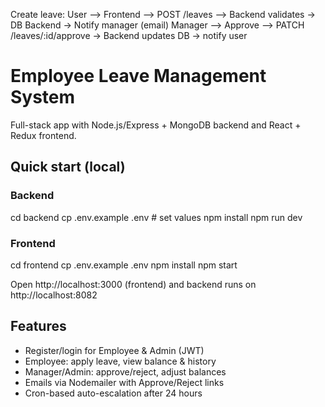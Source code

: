 Create leave:
User --> Frontend --> POST /leaves --> Backend validates -> DB
                                Backend -> Notify manager (email)
Manager --> Approve --> PATCH /leaves/:id/approve -> Backend updates DB -> notify user







# Employee Leave Management System

Full-stack app with Node.js/Express + MongoDB backend and React + Redux frontend.

## Quick start (local)

### Backend
cd backend
cp .env.example .env   # set values
npm install
npm run dev

### Frontend
cd frontend
cp .env.example .env
npm install
npm start

Open http://localhost:3000 (frontend) and backend runs on http://localhost:8082

## Features
- Register/login for Employee & Admin (JWT)
- Employee: apply leave, view balance & history
- Manager/Admin: approve/reject, adjust balances
- Emails via Nodemailer with Approve/Reject links
- Cron-based auto-escalation after 24 hours

